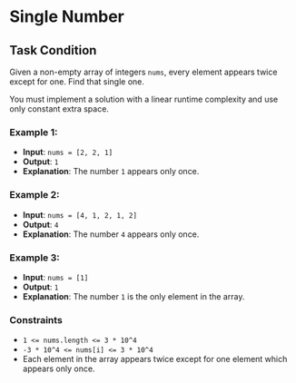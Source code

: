 # Single Number

## Task Condition
Given a non-empty array of integers `nums`, every element appears twice except for one. Find that single one.

You must implement a solution with a linear runtime complexity and use only constant extra space.

### Example 1:
- **Input**: `nums = [2, 2, 1]`
- **Output**: `1`
- **Explanation**: The number `1` appears only once.

### Example 2:
- **Input**: `nums = [4, 1, 2, 1, 2]`
- **Output**: `4`
- **Explanation**: The number `4` appears only once.

### Example 3:
- **Input**: `nums = [1]`
- **Output**: `1`
- **Explanation**: The number `1` is the only element in the array.

### Constraints
- `1 <= nums.length <= 3 * 10^4`
- `-3 * 10^4 <= nums[i] <= 3 * 10^4`
- Each element in the array appears twice except for one element which appears only once.